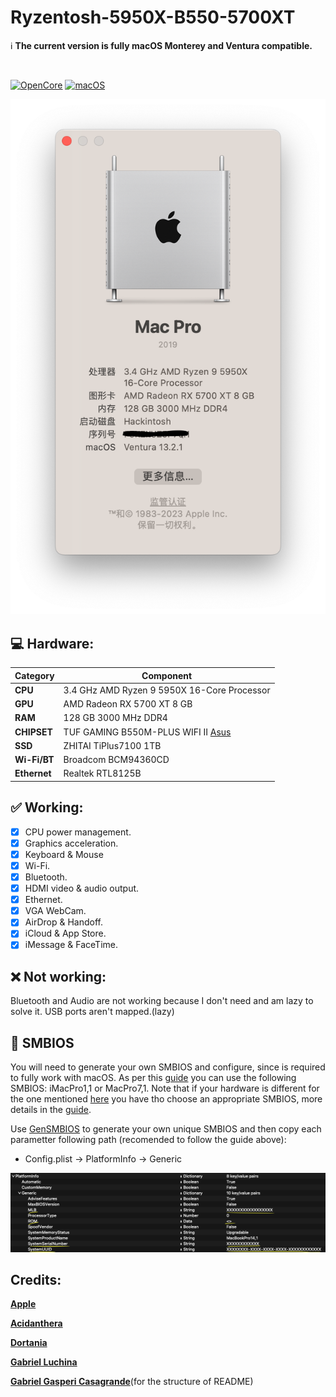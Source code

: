 # Ryzentosh-5950X-B550-5700XT

:information_source: **The current version is fully macOS Monterey and Ventura compatible.**

<br/>

[![OpenCore](https://img.shields.io/badge/OpenCore-0.9.0-lightblue.svg)](https://github.com/acidanthera/OpenCorePkg)
[![macOS](https://img.shields.io/badge/macOS-13.2.1-F09337.svg)](https://www.apple.com/macos/ventura)

<img src="截屏2023-03-08 17.04.50.png" style="width: 800px; height: auto;">

## :computer: Hardware:

| **Category** | **Component**                                                                    |
| ------------ | -------------------------------------------------------------------------------- |
| **CPU**      | 3.4 GHz AMD Ryzen 9 5950X 16-Core Processor      |
| **GPU**      | AMD Radeon RX 5700 XT 8 GB                       |
| **RAM**      | 128 GB 3000 MHz DDR4                             |
| **CHIPSET**  | TUF GAMING B550M-PLUS WIFI II [Asus](https://www.asus.com/motherboards-components/motherboards/tuf-gaming/tuf-gaming-b550m-plus-wifi-ii/) |
| **SSD**      | ZHITAI TiPlus7100 1TB                            |
| **Wi-Fi/BT** | Broadcom BCM94360CD                              |
| **Ethernet** | Realtek RTL8125B                                 | 

## :white_check_mark: Working:

- [x] CPU power management.
- [x] Graphics acceleration.
- [x] Keyboard & Mouse
- [x] Wi-Fi.
- [x] Bluetooth.
- [x] HDMI video & audio output.
- [x] Ethernet.
- [x] VGA WebCam.
- [x] AirDrop & Handoff.
- [x] iCloud & App Store.
- [x] iMessage & FaceTime.

## :x: Not working:

Bluetooth and Audio are not working because I don't need and am lazy to solve it. USB ports aren't mapped.(lazy)

## :closed_lock_with_key: SMBIOS

You will need to generate your own SMBIOS and configure, since is required to fully work with macOS. As per this [guide](https://dortania.github.io/OpenCore-Install-Guide/AMD/zen.html#platforminfo) you can use the following SMBIOS: iMacPro1,1 or MacPro7,1. Note that if your hardware is different for the one mentioned [here](#computer-hardware) you have tho choose an appropriate SMBIOS, more details in the [guide](https://dortania.github.io/OpenCore-Install-Guide/AMD/zen.html).

Use [GenSMBIOS](https://github.com/corpnewt/GenSMBIOS) to generate your own unique SMBIOS and then copy each parametter following path (recomended to follow the guide above):

- Config.plist -> PlatformInfo -> Generic

<img src="https://github.com/gabrielcasag/EFI-RYZEN-5600-B550-RX6600/blob/main/assets/smbios.png" style="width: 800px; height: auto;">


## Credits:

[**Apple**](http://apple.com/)

[**Acidanthera**](https://github.com/acidanthera)

[**Dortania**](https://dortania.github.io/getting-started/)

[**Gabriel Luchina**](https://luchina.com.br)

[**Gabriel Gasperi Casagrande**](https://github.com/gabrielcasag/EFI-RYZEN-5600-B550-RX6600)(for the structure of README)
